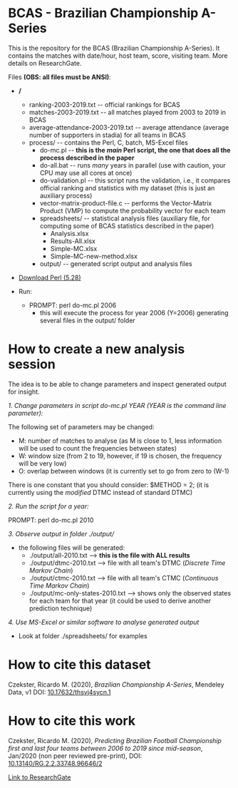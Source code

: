 # BCAS - Brazilian Championship A-Series
This is the repository for the BCAS (Brazilian Championship A-Series).
It contains the matches with date/hour, host team, score, visiting team.
More details on ResearchGate.

Files **(OBS: all files must be ANSI)**:
- **/**
  - ranking-2003-2019.txt -- official rankings for BCAS
  - matches-2003-2019.txt -- all matches played from 2003 to 2019 in BCAS
  - average-attendance-2003-2019.txt -- average attendance (average number of supporters in stadia) for all teams in BCAS
  - process/ -- contains the Perl, C, batch, MS-Excel files
    - do-mc.pl -- **this is the *main* Perl script, the one that does all the process described in the paper**
    - do-all.bat -- runs *many* years in parallel (use with caution, your CPU may use all cores at once)
    - do-validation.pl -- this script runs the validation, i.e., it compares official ranking and statistics with my dataset (this is just an auxiliary process)
    - vector-matrix-product-file.c -- performs the Vector-Matrix Product (VMP) to compute the probability vector for each team
    - spreadsheets/ -- statistical analysis files (auxiliary file, for computing some of BCAS statistics described in the paper)
      - Analysis.xlsx
      - Results-All.xlsx
      - Simple-MC.xlsx
      - Simple-MC-new-method.xlsx
    - output/ -- generated script output and analysis files

- [Download Perl (5.28)](https://www.activestate.com/products/perl/downloads/)
- Run:
  - PROMPT: perl do-mc.pl 2006
    - this will execute the process for year 2006 (Y=2006) generating several files in the output/ folder

# How to create a new analysis session
The idea is to be able to change parameters and inspect generated output for insight.

*1. Change parameters in script _do-mc.pl YEAR_ (YEAR is the command line parameter):*

The following set of parameters may be changed:
- M: number of matches to analyse (as M is close to 1, less information will be used to count the frequencies between states)
- W: window size (from 2 to 19, however, if 19 is chosen, the frequency will be very low)
- O: overlap between windows (it is currently set to go from zero to (W-1)

There is one constant that you should consider: $METHOD = 2; (it is currently using the _modified_ DTMC instead of standard DTMC)

*2. Run the script for a year:*

PROMPT: perl do-mc.pl 2010

*3. Observe output in folder ./output/*

- the following files will be generated: 
  - ./output/all-2010.txt  --> **this is the file with ALL results**
  - ./output/dtmc-2010.txt  --> file with all team's DTMC (_Discrete Time Markov Chain_)
  - ./output/ctmc-2010.txt  --> file with all team's CTMC (_Continuous Time Markov Chain_)
  - ./output/mc-only-states-2010.txt  --> shows only the observed states for each team for that year (it could be used to derive another prediction technique)
  
*4. Use MS-Excel or similar software to analyse generated output*

- Look at folder ./spreadsheets/ for examples 

# How to cite this dataset
Czekster, Ricardo M. (2020), *Brazilian Championship A-Series*, Mendeley Data, v1 DOI: [10.17632/thsvj4sycn.1](https://dx.doi.org/10.17632/thsvj4sycn.1)
 
# How to cite this work
Czekster, Ricardo M. (2020), *Predicting Brazilian Football Championship first and last four teams between 2006 to 2019 since mid-season*, Jan/2020 (non peer reviewed pre-print), DOI: [10.13140/RG.2.2.33748.96646/2](https://dx.doi.org/10.13140/RG.2.2.33748.96646/2)

[Link to ResearchGate](https://www.researchgate.net/publication/338595720_Predicting_Brazilian_Football_Championship_first_and_last_four_teams_between_2006_to_2019_since_mid-season)
